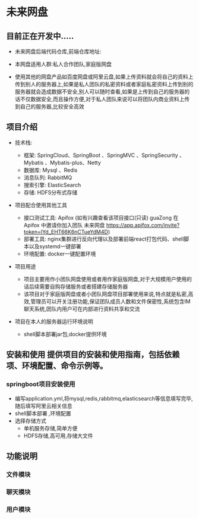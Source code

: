 # 未来网盘
## 目前正在开发中.....
- 未来网盘后端代码仓库,前端仓库地址:

- 本网盘适用人群:私人合作团队,家庭版网盘

- 使用其他的网盘产品如百度网盘或阿里云盘,如果上传资料就会将自己的资料上传到别人的服务器上,如果是私人团队的私密资料或者家庭私密资料上传到别的服务器就会造成数据不安全,别人可以随时查看,如果是上传到自己的服务器的话不仅数据安全,而且操作方便,对于私人团队来说可以将团队内商业资料上传到自己的服务器,比较安全高效

## 项目介绍

- 技术栈:
  - 框架: SpringCloud、SpringBoot 、SpringMVC 、SpringSecurity 、Mybatis 、Mybatis-plus、Netty
  - 数据库: Mysql 、Redis
  - 消息队列: RabbitMQ
  - 搜索引擎: ElasticSearch
  - 存储: HDFS分布式存储
- 项目配合使用其他工具
  - 接口测试工具: Apifox (如有兴趣查看该项目接口(只读)   guaZong 在 Apifox 中邀请你加入团队 未来网盘 https://app.apifox.com/invite?token=lYd_EHT66K6nCTueYdM4D)
  - 部署工具: nginx集群进行反向代理以及部署前端react打包代码、shell脚本以及systemd一键部署
  - 环境配置: docker一键配置环境

- 项目用途
  - 项目主要用作小团队网盘使用或者用作家庭版网盘,对于大规模用户使用的话后续需要自购存储服务或者搭建存储服务器
  - 该项目对于家庭版网盘或者小团队网盘项目部署使用来说,特点就是私密,高效,管理员可以开关注册功能,保证团队成员人数和文件保密性,系统包含IM聊天系统,团队内用户可在内部进行资料共享和交流
- 项目在本人的服务器运行环境说明
  - shell脚本部署jar包,docker提供环境

## 安装和使用 提供项目的安装和使用指南，包括依赖项、环境配置、命令示例等。

### springboot项目安装使用

- 编写application.yml,将mysql,redis,rabbitmq,elasticsearch等信息填写完毕,随后填写阿里云相关信息
- shell脚本部署 ,环境配置
- 选择存储方式
  - 单机服务存储,简单方便
  - HDFS存储,高可用,存储大文件
  
## 功能说明

### 文件模块

### 聊天模块

### 用户模块

